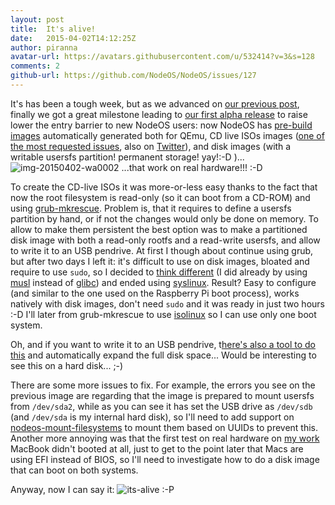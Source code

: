 ```yaml
---
layout: post
title:  It's alive!
date:   2015-04-02T14:12:25Z
author: piranna
avatar-url: https://avatars.githubusercontent.com/u/532414?v=3&s=128
comments: 2
github-url: https://github.com/NodeOS/NodeOS/issues/127
---
```

It's has been a tough week, but as we advanced on [our previous post](https://github.com/NodeOS/NodeOS/issues/118), finally we got a great milestone leading to [our first alpha release](https://github.com/NodeOS/NodeOS/issues/37) to raise lower the entry barrier to new NodeOS users: now NodeOS has [pre-build images](https://github.com/NodeOS/NodeOS/releases) automatically generated both for QEmu, CD live ISOs images ([one of the most requested issues](https://github.com/NodeOS/NodeOS/issues/30), also on [Twitter](https://twitter.com/espectalll123/status/566359430472957952)), and disk images (with a writable usersfs partition! permanent storage! yay!:-D )...
![img-20150402-wa0002](https://cloud.githubusercontent.com/assets/532414/6964862/627916c4-d94d-11e4-8da6-84c2d8dc8001.jpeg)
...that work on real hardware!!! :-D

To create the CD-live ISOs it was more-or-less easy thanks to the fact that now the root filesystem is read-only (so it can boot from a CD-ROM) and using [grub-mkrescue](https://www.gnu.org/software/grub/manual/html_node/Invoking-grub_002dmkrescue.html). Problem is, that it requires to define a usersfs partition by hand, or if not the changes would only be done on memory. To allow to make them persistent the best option was to make a partitioned disk image with both a read-only rootfs and a read-write usersfs, and allow to write it to an USB pendrive. At first I though about continue using grub, but after two days I left it: it's difficult to use on disk images, bloated and require to use `sudo`, so I decided to [think different](http://en.wikipedia.org/wiki/Think_different) (I did already by using [musl](http://www.musl-libc.org/) instead of [glibc](http://www.gnu.org/software/libc/)) and ended using [syslinux](http://www.syslinux.org/wiki/index.php/The_Syslinux_Project). Result? Easy to configure (and similar to the one used on the Raspberry Pi boot process), works natively with disk images, don't need `sudo` and it was ready in just two hours :-D I'll later from grub-mkrescue to use [isolinux](http://www.syslinux.org/wiki/index.php/ISOLINUX) so I can use only one boot system.

Oh, and if you want to write it to an USB pendrive, t[here's also a tool to do this](https://github.com/NodeOS/NodeOS/blob/master/bin/installUSB) and automatically expand the full disk space... Would be interesting to see this on a hard disk... ;-)

There are some more issues to fix. For example, the errors you see on the previous image are regarding that the image is prepared to mount usersfs from `/dev/sda2`, while as you can see it has set the USB drive as `/dev/sdb` (and `/dev/sda` is my internal hard disk), so I'll need to add support on [nodeos-mount-filesystems](https://github.com/piranna/nodeos-mount-filesystems) to mount them based on UUIDs to prevent this. Another more annoying was that the first test on real hardware on [my work](https://www.kurento.org/) MacBook didn't booted at all, just to get to the point later that Macs are using EFI instead of BIOS, so I'll need to investigate how to do a disk image that can boot on both systems.

Anyway, now I can say it:
![its-alive](https://cloud.githubusercontent.com/assets/532414/6963698/8463c9c4-d942-11e4-9423-eb88f56d4b27.jpg)
 :-P

